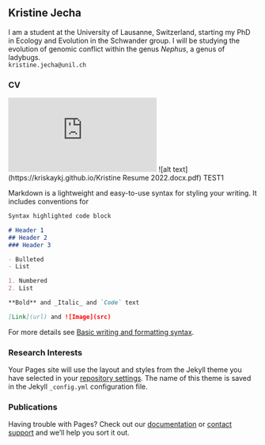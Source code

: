 ## Kristine Jecha

I am a student at the University of Lausanne, Switzerland, starting my PhD in Ecology and Evolution in the Schwander group. I will be studying the evolution of genomic conflict within the genus _Nephus_, a genus of ladybugs.  
`kristine.jecha@unil.ch`  

### CV

<embed src="https://kriskaykj.github.io/Kristine Resume 2022.docx.pdf" type="application/pdf"/>
![alt text](https://kriskaykj.github.io/Kristine Resume 2022.docx.pdf)  TEST1

Markdown is a lightweight and easy-to-use syntax for styling your writing. It includes conventions for

```markdown
Syntax highlighted code block

# Header 1
## Header 2
### Header 3

- Bulleted
- List

1. Numbered
2. List

**Bold** and _Italic_ and `Code` text

[Link](url) and ![Image](src)
```

For more details see [Basic writing and formatting syntax](https://docs.github.com/en/github/writing-on-github/getting-started-with-writing-and-formatting-on-github/basic-writing-and-formatting-syntax).

### Research Interests

Your Pages site will use the layout and styles from the Jekyll theme you have selected in your [repository settings](https://github.com/kriskaykj/kriskaykj.github.io/settings/pages). The name of this theme is saved in the Jekyll `_config.yml` configuration file.

### Publications

Having trouble with Pages? Check out our [documentation](https://docs.github.com/categories/github-pages-basics/) or [contact support](https://support.github.com/contact) and we’ll help you sort it out.
